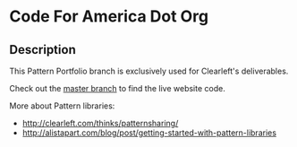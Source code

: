 Code For America Dot Org
========================

## Description

This Pattern Portfolio branch is exclusively used for Clearleft's deliverables.

Check out the [master branch](https://github.com/codeforamerica/codeforamerica.org) to find the live website code.

More about Pattern libraries:

* http://clearleft.com/thinks/patternsharing/
* http://alistapart.com/blog/post/getting-started-with-pattern-libraries
